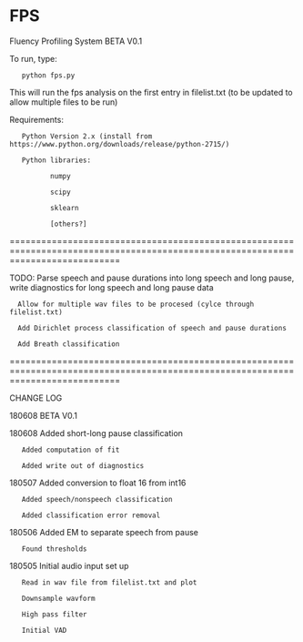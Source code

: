 # FPS
Fluency Profiling System BETA V0.1

To run, type:

       python fps.py
       
This will run the fps analysis on the first entry in filelist.txt (to be updated to allow multiple files to be run)

Requirements:

       Python Version 2.x (install from https://www.python.org/downloads/release/python-2715/)
       
       Python libraries:
       
              numpy
              
              scipy
              
              sklearn
              
              [others?]
       
       

=================================================================================================================================

TODO: Parse speech and pause durations into long speech and long pause, write diagnostics for long speech and long pause data

      Allow for multiple wav files to be procesed (cylce through filelist.txt)
      
      Add Dirichlet process classification of speech and pause durations
      
      Add Breath classification
      
=================================================================================================================================

CHANGE LOG

180608 BETA V0.1

180608 Added short-long pause classification
       
       Added computation of fit 
       
       Added write out of diagnostics

180507 Added conversion to float 16 from int16

       Added speech/nonspeech classification
       
       Added classification error removal

180506 Added EM to separate speech from pause
       
       Found thresholds

180505 Initial audio input set up
       
       Read in wav file from filelist.txt and plot
       
       Downsample wavform
       
       High pass filter
       
       Initial VAD
